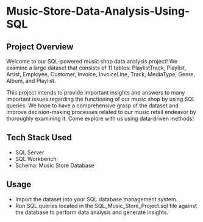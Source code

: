 # Music-Store-Data-Analysis-Using-SQL

## Project Overview
Welcome to our SQL-powered music shop data analysis project! We examine a large dataset that consists of 11 tables: PlaylistTrack, Playlist, Artist, Employee, Customer, Invoice, InvoiceLine, Track, MediaType, Genre, Album, and Playlist.

This project intends to provide important insights and answers to many important issues regarding the functioning of our music shop by using SQL queries. We hope to have a comprehensive grasp of the dataset and improve decision-making processes related to our music retail endeavor by thoroughly examining it. Come explore with us using data-driven methods!

## Tech Stack Used
- SQL Server
- SQL Workbench
- Schema: Music Store Database

## Usage
- Import the dataset into your SQL database management system.
- Run SQL queries located in the SQL_Music_Store_Project.sql file against the database to perform data analysis and generate insights.

